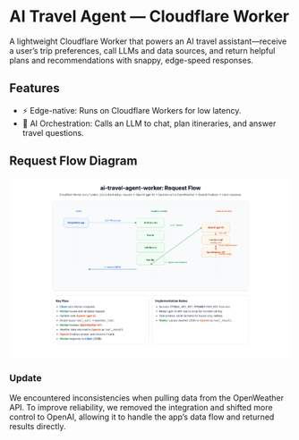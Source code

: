# AI Travel Agent — Cloudflare Worker

A lightweight Cloudflare Worker that powers an AI travel assistant—receive a user’s trip preferences, call LLMs and data sources, and return helpful plans and recommendations with snappy, edge-speed responses.

## Features

- ⚡️ Edge-native: Runs on Cloudflare Workers for low latency.
- 🧠 AI Orchestration: Calls an LLM to chat, plan itineraries, and answer travel questions.

## Request Flow Diagram

![Worker Flow](./src/assets/request_flow.png)

### Update

We encountered inconsistencies when pulling data from the OpenWeather API.
To improve reliability, we removed the integration and shifted more control to OpenAI, allowing it to handle the app’s data flow and returned results directly.
